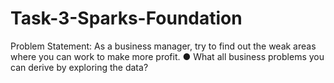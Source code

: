 # Task-3-Sparks-Foundation
Problem Statement: As a business manager, try to find out the weak areas where you can work to make more profit. ● What all business problems you can derive by exploring the data?

